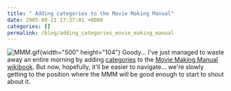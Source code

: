 ```yaml
---
title: " Adding categories to the Movie Making Manual"
date: 2005-09-21 17:37:01 +0000
categories: []
permalink: /blog/adding_categories_movie_making_manual
---
```

![MMM.gif](/blog/archives/MMM.gif){width="500" height="104"} Goody...
I've just managed to waste away an entire morning by adding
[categories](http://en.wikipedia.org/wiki/Wikipedia:Categorization) to
the [Movie Making
Manual](http://en.wikibooks.org/wiki/Movie_Making_Manual)
[wikibook](http://en.wikibooks.org). But now, hopefully, it'll be easier
to navigate... we're slowly getting to the position where the MMM will
be good enough to start to shout about it.

